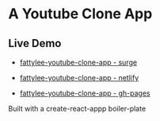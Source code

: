 # A Youtube Clone App


## Live Demo

- [fattylee-youtube-clone-app - surge](https://url.surge.sh/)

- [fattylee-youtube-clone-app - netlify](https://url.netlify.app/)

- [fattylee-youtube-clone-app - gh-pages](https://fattylee.github.io/url/)

Built with a create-react-appp boiler-plate
